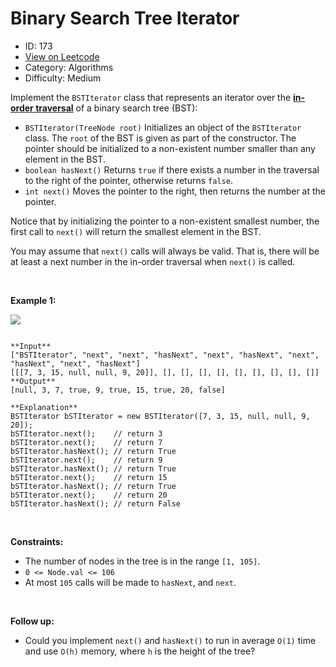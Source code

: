 # Binary Search Tree Iterator
* ID: 173
* [View on Leetcode](https://leetcode.com/problems/binary-search-tree-iterator)
* Category: Algorithms
* Difficulty: Medium

Implement the `BSTIterator` class that represents an iterator over the **[in-order traversal](https://en.wikipedia.org/wiki/Tree_traversal#In-order_(LNR))** of a binary search tree (BST):


* `BSTIterator(TreeNode root)` Initializes an object of the `BSTIterator` class. The `root` of the BST is given as part of the constructor. The pointer should be initialized to a non-existent number smaller than any element in the BST.
* `boolean hasNext()` Returns `true` if there exists a number in the traversal to the right of the pointer, otherwise returns `false`.
* `int next()` Moves the pointer to the right, then returns the number at the pointer.


Notice that by initializing the pointer to a non-existent smallest number, the first call to `next()` will return the smallest element in the BST.


You may assume that `next()` calls will always be valid. That is, there will be at least a next number in the in-order traversal when `next()` is called.


 


**Example 1:**


![](https://assets.leetcode.com/uploads/2018/12/25/bst-tree.png)

```

**Input**
["BSTIterator", "next", "next", "hasNext", "next", "hasNext", "next", "hasNext", "next", "hasNext"]
[[[7, 3, 15, null, null, 9, 20]], [], [], [], [], [], [], [], [], []]
**Output**
[null, 3, 7, true, 9, true, 15, true, 20, false]

**Explanation**
BSTIterator bSTIterator = new BSTIterator([7, 3, 15, null, null, 9, 20]);
bSTIterator.next();    // return 3
bSTIterator.next();    // return 7
bSTIterator.hasNext(); // return True
bSTIterator.next();    // return 9
bSTIterator.hasNext(); // return True
bSTIterator.next();    // return 15
bSTIterator.hasNext(); // return True
bSTIterator.next();    // return 20
bSTIterator.hasNext(); // return False

```

 


**Constraints:**


* The number of nodes in the tree is in the range `[1, 105]`.
* `0 <= Node.val <= 106`
* At most `105` calls will be made to `hasNext`, and `next`.


 


**Follow up:**


* Could you implement `next()` and `hasNext()` to run in average `O(1)` time and use `O(h)` memory, where `h` is the height of the tree?


